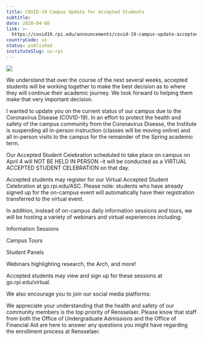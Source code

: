 ```yaml
---
title: COVID-19 Campus Update for Accepted Students
subtitle: 
date: 2020-04-08
link: >-
  https://covid19.rpi.edu/announcements/covid-19-campus-update-accepted-students
countryCode: us
status: published
instituteSlug: us-rpi
---
```

![](https://covid19.rpi.edu/themes/custom/paperclip/img/favicons/apple-touch-icon.png)

We understand that over the course of the next several weeks, accepted students will be working together to make the best decision as to where they will continue their academic journey. We look forward to helping them make that very important decision.

I wanted to update you on the current status of our campus due to the Coronavirus Disease (COVID-19). In an effort to protect the health and safety of the campus community from the Coronavirus Disease, the Institute is suspending all in-person instruction (classes will be moving online) and all in-person visits to the campus for the remainder of the Spring academic term.

Our Accepted Student Celebration scheduled to take place on campus on April 4 will NOT BE HELD IN PERSON -it will be conducted as a VIRTUAL ACCEPTED STUDENT CELEBRATION on that day.

Accepted students may register for our Virtual Accepted Student Celebration at go.rpi.edu/ASC. Please note: students who have already signed up for the on-campus event will automatically have their registration transferred to the virtual event.

In addition, instead of on-campus daily information sessions and tours, we will be hosting a variety of webinars and virtual experiences including:



Information Sessions



Campus Tours



Student Panels



Webinars highlighting research, the Arch, and more!



Accepted students may view and sign up for these sessions at go.rpi.edu/virtual.

We also encourage you to join our social media platforms:

We appreciate your understanding that the health and safety of our community members is the top priority of Rensselaer. Please know that staff from both the Office of Undergraduate Admissions and the Office of Financial Aid are here to answer any questions you might have regarding the enrollment process at Rensselaer.